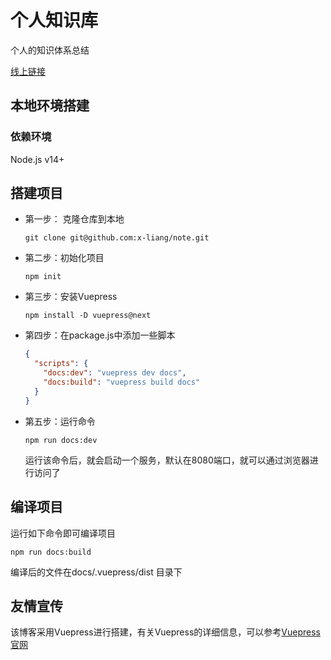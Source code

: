 # 个人知识库

个人的知识体系总结

[线上链接](https://x-liang.github.io/)



## 本地环境搭建

### 依赖环境

Node.js v14+

## 搭建项目

- 第一步： 克隆仓库到本地

  ```shell
  git clone git@github.com:x-liang/note.git
  ```

- 第二步：初始化项目

  ```shell
  npm init
  ```

- 第三步：安装Vuepress

  ```shell
  npm install -D vuepress@next
  ```

- 第四步：在package.js中添加一些脚本

  ```json
  {
    "scripts": {
      "docs:dev": "vuepress dev docs",
      "docs:build": "vuepress build docs"
    }
  }
  ```

- 第五步：运行命令

  ```shell
  npm run docs:dev
  ```

  运行该命令后，就会启动一个服务，默认在8080端口，就可以通过浏览器进行访问了

## 编译项目

运行如下命令即可编译项目

```shell
npm run docs:build
```

编译后的文件在docs/.vuepress/dist 目录下

## 友情宣传

该博客采用Vuepress进行搭建，有关Vuepress的详细信息，可以参考[Vuepress官网](https://v2.vuepress.vuejs.org/zh/)
